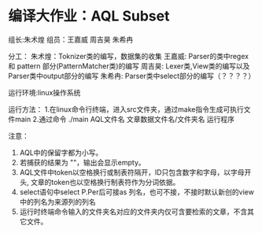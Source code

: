 # 编译大作业：AQL Subset

组长:朱术煌
组员：王嘉威 周吉昊 朱希冉

分工：
朱术煌：Toknizer类的编写，数据集的收集
王嘉威: Parser的类中regex 和 pattern 部分(PatternMatcher类)的编写
周吉昊: Lexer类,View类的编写以及Parser类中output部分的编写
朱希冉: Parser类中select部分的编写（？？？？）


运行环境:linux操作系统

运行方法：
1.在linux命令行终端，进入src文件夹，通过make指令生成可执行文件main
2.通过命令 ./main AQL文件名 文章数据文件名/文件夹名 运行程序

注意：
1) AQL中的保留字都为小写。
2) 若捕获的结果为 ""，输出会显示empty。
3) AQL文件中token以空格换行或制表符隔开，ID只包含数字和字母，以字母开头, 文章的token也以空格换行制表符作为分词依据。
4) select语句中select P.Per后可接as 列名，也可不接，不接时默认新创的view中的列名为来源列的列名
5) 运行时终端命令输入的文件夹名对应的文件夹内仅可含要检索的文章，不含其它文件。